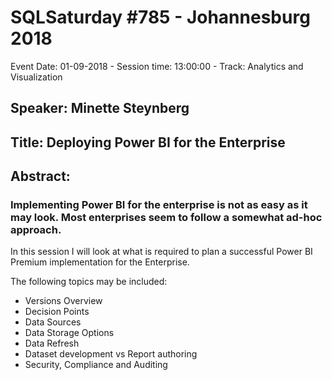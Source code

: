 # SQLSaturday #785 - Johannesburg 2018
Event Date: 01-09-2018 - Session time: 13:00:00 - Track: Analytics and Visualization
## Speaker: Minette Steynberg
## Title: Deploying Power BI for the Enterprise
## Abstract:
### Implementing Power BI for the enterprise is not as easy as it may look. Most enterprises seem to follow a somewhat ad-hoc approach. 

In this session I will look at what is required to plan a successful Power BI Premium implementation for the Enterprise. 

The following topics may be included: 
- Versions Overview
- Decision Points
- Data Sources
- Data Storage Options
- Data Refresh
- Dataset development vs Report authoring
- Security, Compliance and Auditing
